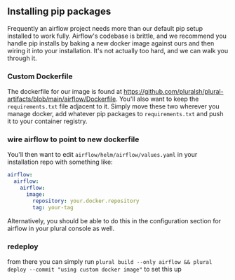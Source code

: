 ## Installing pip packages

Frequently an airflow project needs more than our default pip setup installed to work fully.  Airflow's codebase is brittle, and we recommend you handle pip installs by baking a new docker image against ours and then wiring it into your installation.  It's not actually too hard, and we can walk you through it.

### Custom Dockerfile

The dockerfile for our image is found at https://github.com/pluralsh/plural-artifacts/blob/main/airflow/Dockerfile.  You'll also want to keep the `requirements.txt` file adjacent to it.  Simply move these two wherever you manage docker, add whatever pip packages to `requirements.txt` and push it to your container registry.

### wire airflow to point to new dockerfile

You'll then want to edit `airflow/helm/airflow/values.yaml` in your installation repo with something like:

```yaml
airflow:
  airflow:
    airflow:
      image:
        repository: your.docker.repository
        tag: your-tag
```

Alternatively, you should be able to do this in the configuration section for airflow in your plural console as well.

### redeploy

from there you can simply run `plural build --only airflow && plural deploy --commit "using custom docker image"` to set this up